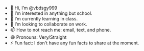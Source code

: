 - 👋 Hi, I’m @vbdsgy999
- 👀 I’m interested in anything but school.
- 🌱 I’m currently learning in class.
- 💞️ I’m looking to collaborate on work.
- 📫 How to not reach me: email, text, and phone.
- 😄 Pronouns: Very/Straight
- ⚡ Fun fact: I don't have any fun facts to share at the moment.
